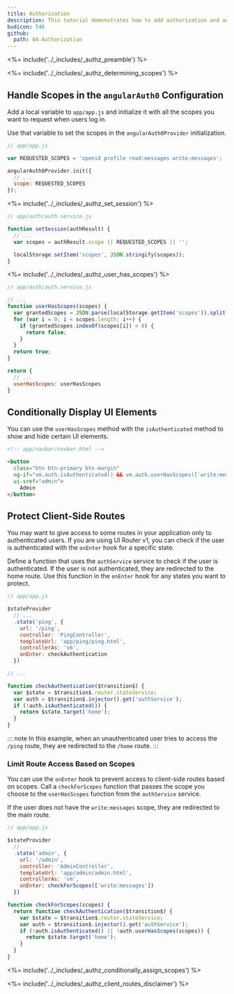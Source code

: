 ```yaml
---
title: Authorization
description: This tutorial demonstrates how to add authorization and access control to your application.
budicon: 546
github:
  path: 04-Authorization
---
```


<%= include('../_includes/_authz_preamble') %>

<%= include('../_includes/_authz_determining_scopes') %>

## Handle Scopes in the `angularAuth0` Configuration

Add a local variable to `app/app.js` and initialize it with all the scopes you want to request when users log in.

Use that variable to set the scopes in the `angularAuth0Provider` initialization.

```js
// app/app.js

var REQUESTED_SCOPES = 'openid profile read:messages write:messages';

angularAuth0Provider.init({
  // ...
  scope: REQUESTED_SCOPES
});
``` 

<%= include('../_includes/_authz_set_session') %>

```js
// app/auth/auth.service.js

function setSession(authResult) {
  // ...
  var scopes = authResult.scope || REQUESTED_SCOPES || '';

  localStorage.setItem('scopes', JSON.stringify(scopes));
}
```

<%= include('../_includes/_authz_user_has_scopes') %>

```js
// app/auth/auth.service.js

// ...
function userHasScopes(scopes) {
  var grantedScopes = JSON.parse(localStorage.getItem('scopes')).split(' ');
  for (var i = 0; i < scopes.length; i++) {
    if (grantedScopes.indexOf(scopes[i]) < 0) {
      return false;
    }
  }
  return true;
}

return {
  // ...
  userHasScopes: userHasScopes
}
```

## Conditionally Display UI Elements

You can use the `userHasScopes` method with the `isAuthenticated` method to show and hide certain UI elements.

```html
<!-- app/navbar/navbar.html -->

<button
  class="btn btn-primary btn-margin"
  ng-if="vm.auth.isAuthenticated() && vm.auth.userHasScopes(['write:messages'])"
  ui-sref="admin">
    Admin
</button>
```

## Protect Client-Side Routes

You may want to give access to some routes in your application only to authenticated users. If you are using UI Router v1, you can check if the user is authenticated with the `onEnter` hook for a specific state.

Define a function that uses the `authService` service to check if the user is authenticated. If the user is not authenticated, they are redirected to the home route. Use this function in the `onEnter` hook for any states you want to protect.

```js
// app/app.js

$stateProvider
  // ...
  .state('ping', {
    url: '/ping',
    controller: 'PingController',
    templateUrl: 'app/ping/ping.html',
    controllerAs: 'vm',
    onEnter: checkAuthentication
  })

// ...

function checkAuthentication($transition$) {
  var $state = $transition$.router.stateService;
  var auth = $transition$.injector().get('authService');
  if (!auth.isAuthenticated()) {
    return $state.target('home');
  }
}
```

::: note
In this example, when an unauthenticated user tries to access the `/ping` route, they are redirected to the `/home` route.
:::

### Limit Route Access Based on Scopes

You can use the `onEnter` hook to prevent access to client-side routes based on scopes. Call a `checkForScopes` function that passes the scope you choose to the `userHasScopes` function from the `authService` service.

If the user does not have the `write:messages` scope, they are redirected to the main route.

```js
// app/app.js

$stateProvider
  // ...
  .state('admin', {
    url: '/admin',
    controller: 'AdminController',
    templateUrl: 'app/admin/admin.html',
    controllerAs: 'vm',
    onEnter: checkForScopes(['write:messages'])
  })

function checkForScopes(scopes) {
  return function checkAuthentication($transition$) {
    var $state = $transition$.router.stateService;
    var auth = $transition$.injector().get('authService');
    if (!auth.isAuthenticated() || !auth.userHasScopes(scopes)) {
      return $state.target('home');
    }
  }
}
```

<%= include('../_includes/_authz_conditionally_assign_scopes') %>

<%= include('../_includes/_authz_client_routes_disclaimer') %>
